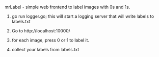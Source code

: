 mrLabel - simple web frontend to label images with 0s and 1s.

1) go run logger.go; this will start a logging server that will write labels to labels.txt

2) Go to http://localhost:10000/

3) for each image, press 0 or 1 to label it.

4) collect your labels from labels.txt


